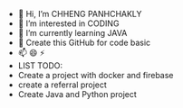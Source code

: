 - 👋 Hi, I’m CHHENG PANHCHAKLY
- 👀 I’m interested in CODING
- 🌱 I’m currently learning JAVA
- 💞️ Create this GitHub for code basic
- 📫 😄 ⚡
- LIST TODO:
-   Create a project with docker and firebase
-   create a referral project
-   Create Java and Python project
